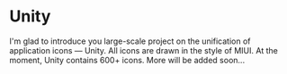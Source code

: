 # Unity

I'm glad to introduce you large-scale project on the unification of application icons — Unity.
All icons are drawn in the style of MIUI. At the moment, Unity contains 600+ icons. More will be added soon...
